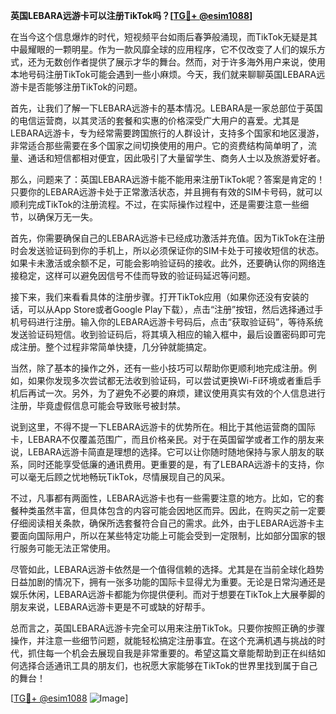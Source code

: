 **英国LEBARA远游卡可以注册TikTok吗？[[TG💪+ @esim1088](https://t.me/s/esim1088)]**

在当今这个信息爆炸的时代，短视频平台如雨后春笋般涌现，而TikTok无疑是其中最耀眼的一颗明星。作为一款风靡全球的应用程序，它不仅改变了人们的娱乐方式，还为无数创作者提供了展示才华的舞台。然而，对于许多海外用户来说，使用本地号码注册TikTok可能会遇到一些小麻烦。今天，我们就来聊聊英国LEBARA远游卡是否能够注册TikTok的问题。

首先，让我们了解一下LEBARA远游卡的基本情况。LEBARA是一家总部位于英国的电信运营商，以其灵活的套餐和实惠的价格深受广大用户的喜爱。尤其是LEBARA远游卡，专为经常需要跨国旅行的人群设计，支持多个国家和地区漫游，非常适合那些需要在多个国家之间切换使用的用户。它的资费结构简单明了，流量、通话和短信都相对便宜，因此吸引了大量留学生、商务人士以及旅游爱好者。

那么，问题来了：英国LEBARA远游卡能不能用来注册TikTok呢？答案是肯定的！只要你的LEBARA远游卡处于正常激活状态，并且拥有有效的SIM卡号码，就可以顺利完成TikTok的注册流程。不过，在实际操作过程中，还是需要注意一些细节，以确保万无一失。

首先，你需要确保自己的LEBARA远游卡已经成功激活并充值。因为TikTok在注册时会发送验证码到你的手机上，所以必须保证你的SIM卡处于可接收短信的状态。如果卡未激活或余额不足，可能会影响验证码的接收。此外，还要确认你的网络连接稳定，这样可以避免因信号不佳而导致的验证码延迟等问题。

接下来，我们来看看具体的注册步骤。打开TikTok应用（如果你还没有安装的话，可以从App Store或者Google Play下载），点击“注册”按钮，然后选择通过手机号码进行注册。输入你的LEBARA远游卡号码后，点击“获取验证码”，等待系统发送验证码短信。收到验证码后，将其填入相应的输入框中，最后设置密码即可完成注册。整个过程非常简单快捷，几分钟就能搞定。

当然，除了基本的操作之外，还有一些小技巧可以帮助你更顺利地完成注册。例如，如果你发现多次尝试都无法收到验证码，可以尝试更换Wi-Fi环境或者重启手机后再试一次。另外，为了避免不必要的麻烦，建议使用真实有效的个人信息进行注册，毕竟虚假信息可能会导致账号被封禁。

说到这里，不得不提一下LEBARA远游卡的优势所在。相比于其他运营商的国际卡，LEBARA不仅覆盖范围广，而且价格亲民。对于在英国留学或者工作的朋友来说，LEBARA远游卡简直是理想的选择。它可以让你随时随地保持与家人朋友的联系，同时还能享受低廉的通讯费用。更重要的是，有了LEBARA远游卡的支持，你可以毫无后顾之忧地畅玩TikTok，尽情展现自己的风采。

不过，凡事都有两面性，LEBARA远游卡也有一些需要注意的地方。比如，它的套餐种类虽然丰富，但具体包含的内容可能会因地区而异。因此，在购买之前一定要仔细阅读相关条款，确保所选套餐符合自己的需求。此外，由于LEBARA远游卡主要面向国际用户，所以在某些特定功能上可能会受到一定限制，比如部分国家的银行服务可能无法正常使用。

尽管如此，LEBARA远游卡依然是一个值得信赖的选择。尤其是在当前全球化趋势日益加剧的情况下，拥有一张多功能的国际卡显得尤为重要。无论是日常沟通还是娱乐休闲，LEBARA远游卡都能为你提供便利。而对于想要在TikTok上大展拳脚的朋友来说，LEBARA远游卡更是不可或缺的好帮手。

总而言之，英国LEBARA远游卡完全可以用来注册TikTok。只要你按照正确的步骤操作，并注意一些细节问题，就能轻松搞定注册事宜。在这个充满机遇与挑战的时代，抓住每一个机会去展现自我是非常重要的。希望这篇文章能帮助到正在纠结如何选择合适通讯工具的朋友们，也祝愿大家能够在TikTok的世界里找到属于自己的舞台！

[[TG💪+ @esim1088](https://t.me/s/esim1088) ![Image](https://i.postimg.cc/4NQfJmqS/Snipaste-2025-05-13-00-14-12.png)]